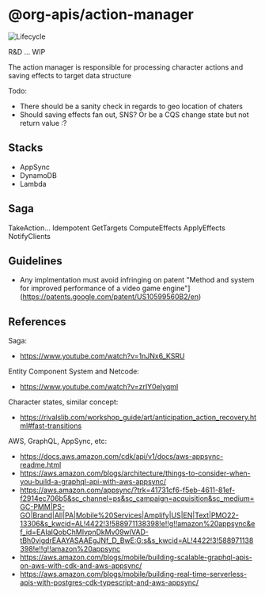# @org-apis/action-manager
![Lifecycle](https://img.shields.io/badge/lifecycle-unstable-red)

R&D ... WIP

The action manager is responsible for processing character actions and saving effects to target data structure

Todo:
* There should be a sanity check in regards to geo location of chaters
* Should saving effects fan out, SNS? Or be a CQS change state but not return value :?

## Stacks

* AppSync
* DynamoDB
* Lambda

## Saga

TakeAction... Idempotent
GetTargets
ComputeEffects
ApplyEffects
NotifyClients


## Guidelines
* Any implmentation must avoid infringing on patent "Method and system for improved performance of a video game engine"](https://patents.google.com/patent/US10599560B2/en)

## References
Saga:
* https://www.youtube.com/watch?v=1nJNx6_KSRU

Entity Component System and Netcode:
* https://www.youtube.com/watch?v=zrIY0eIyqmI

Character states, similar concept:
* https://rivalslib.com/workshop_guide/art/anticipation_action_recovery.html#fast-transitions

AWS, GraphQL, AppSync, etc:
* https://docs.aws.amazon.com/cdk/api/v1/docs/aws-appsync-readme.html
* https://aws.amazon.com/blogs/architecture/things-to-consider-when-you-build-a-graphql-api-with-aws-appsync/
* https://aws.amazon.com/appsync/?trk=41731cf6-f5eb-4611-81ef-f2914ec706b5&sc_channel=ps&sc_campaign=acquisition&sc_medium=GC-PMM|PS-GO|Brand|All|PA|Mobile%20Services|Amplify|US|EN|Text|PMO22-13306&s_kwcid=AL!4422!3!588971138398!e!!g!!amazon%20appsync&ef_id=EAIaIQobChMIvpnDkMv09wIVAD-tBh0vigdrEAAYASAAEgJNf_D_BwE:G:s&s_kwcid=AL!4422!3!588971138398!e!!g!!amazon%20appsync
* https://aws.amazon.com/blogs/mobile/building-scalable-graphql-apis-on-aws-with-cdk-and-aws-appsync/
* https://aws.amazon.com/blogs/mobile/building-real-time-serverless-apis-with-postgres-cdk-typescript-and-aws-appsync/
